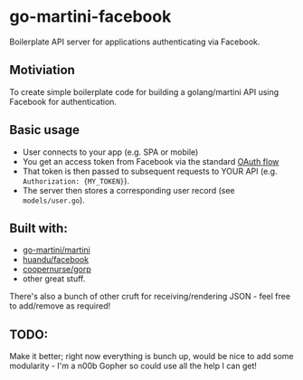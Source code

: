 # go-martini-facebook
Boilerplate API server for applications authenticating via Facebook.

## Motiviation
To create simple boilerplate code for building a golang/martini API using Facebook for authentication.

## Basic usage
- User connects to your app (e.g. SPA or mobile)
- You get an access token from Facebook via the standard [OAuth flow](https://developers.facebook.com/docs/reference/dialogs/oauth)
- That token is then passed to subsequent requests to YOUR API (e.g. `Authorization: {MY_TOKEN}`).
- The server then stores a corresponding user record (see `models/user.go`).

## Built with:
- [go-martini/martini](https://github.com/go-martini/martini)
- [huandu/facebook](https://github.com/huandu/facebook) 
- [coopernurse/gorp](https://github.com/coopernurse/gorp)
- other great stuff.

There's also a bunch of other cruft for receiving/rendering JSON - feel free to add/remove as required!

## TODO:
Make it better; right now everything is bunch up, would be nice to add some modularity - I'm a n00b Gopher so could use all the help I can get!
